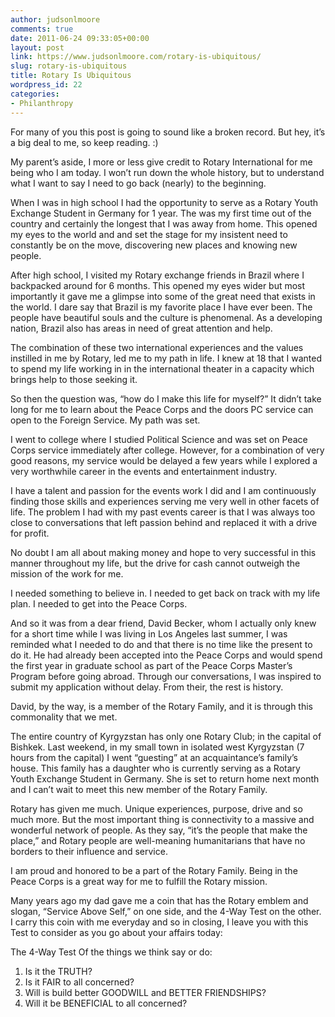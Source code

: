 ```yaml
---
author: judsonlmoore
comments: true
date: 2011-06-24 09:33:05+00:00
layout: post
link: https://www.judsonlmoore.com/rotary-is-ubiquitous/
slug: rotary-is-ubiquitous
title: Rotary Is Ubiquitous
wordpress_id: 22
categories:
- Philanthropy
---
```


For many of you this post is going to sound like a broken record. But hey, it’s a big deal to me, so keep reading. :) 

My parent’s aside, I more or less give credit to Rotary International for me being who I am today. I won’t run down the whole history, but to understand what I want to say I need to go back (nearly) to the beginning. 

When I was in high school I had the opportunity to serve as a Rotary Youth Exchange Student in Germany for 1 year. The was my first time out of the country and certainly the longest that I was away from home. This opened my eyes to the world and and set the stage for my insistent need to constantly be on the move, discovering new places and knowing new people. 

After high school, I visited my Rotary exchange friends in Brazil where I backpacked around for 6 months. This opened my eyes wider but most importantly it gave me a glimpse into some of the great need that exists in the world. I dare say that Brazil is my favorite place I have ever been. The people have beautiful souls and the culture is phenomenal. As a developing nation, Brazil also has areas in need of great attention and help. 

The combination of these two international experiences and the values instilled in me by Rotary, led me to my path in life. I knew at 18 that I wanted to spend my life working in in the international theater in a capacity which brings help to those seeking it. 

So then the question was, “how do I make this life for myself?” It didn’t take long for me to learn about the Peace Corps and the doors PC service can open to the Foreign Service. My path was set. 

I went to college where I studied Political Science and was set on Peace Corps service immediately after college. However, for a combination of very good reasons, my service would be delayed a few years while I explored a very worthwhile career in the events and entertainment industry. 

I have a talent and passion for the events work I did and I am continuously finding those skills and experiences serving me very well in other facets of life. The problem I had with my past events career is that I was always too close to conversations that left passion behind and replaced it with a drive for profit. 

No doubt I am all about making money and hope to very successful in this manner throughout my life, but the drive for cash cannot outweigh the mission of the work for me. 

I needed something to believe in. I needed to get back on track with my life plan. I needed to get into the Peace Corps. 

And so it was from a dear friend, David Becker, whom I actually only knew for a short time while I was living in Los Angeles last summer, I was reminded what I needed to do and that there is no time like the present to do it. He had already been accepted into the Peace Corps and would spend the first year in graduate school as part of the Peace Corps Master’s Program before going abroad. Through our conversations, I was inspired to submit my application without delay. From their, the rest is history. 

David, by the way, is a member of the Rotary Family, and it is through this commonality that we met. 

The entire country of Kyrgyzstan has only one Rotary Club; in the capital of Bishkek. Last weekend, in my small town in isolated west Kyrgyzstan (7 hours from the capital) I went “guesting” at an acquaintance’s family’s house. This family has a daughter who is currently serving as a Rotary Youth Exchange Student in Germany. She is set to return home next month and I can’t wait to meet this new member of the Rotary Family. 

Rotary has given me much. Unique experiences, purpose, drive and so much more. But the most important thing is connectivity to a massive and wonderful network of people. As they say, “it’s the people that make the place,” and Rotary people are well-meaning humanitarians that have no borders to their influence and service. 

I am proud and honored to be a part of the Rotary Family. Being in the Peace Corps is a great way for me to fulfill the Rotary mission. 

Many years ago my dad gave me a coin that has the Rotary emblem and slogan, “Service Above Self,” on one side, and the 4-Way Test on the other. I carry this coin with me everyday and so in closing, I leave you with this Test to consider as you go about your affairs today: 

The 4-Way Test Of the things we think say or do: 
1) Is it the TRUTH? 
2) Is it FAIR to all concerned? 
3) Will is build better GOODWILL and BETTER FRIENDSHIPS? 
4) Will it be BENEFICIAL to all concerned?
